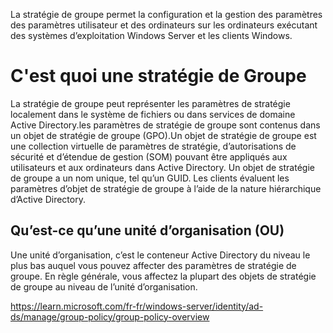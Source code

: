 La stratégie de groupe permet la configuration et la gestion des paramètres des paramètres utilisateur et des ordinateurs sur les ordinateurs exécutant des systèmes d’exploitation Windows Server et les clients Windows.
# C'est quoi une stratégie de Groupe 

La stratégie de groupe peut représenter les paramètres de stratégie localement dans le système de fichiers ou dans services de domaine Active Directory.les paramètres de stratégie de groupe sont contenus dans un objet de stratégie de groupe (GPO).Un objet de stratégie de groupe est une collection virtuelle de paramètres de stratégie, d’autorisations de sécurité et d’étendue de gestion (SOM) pouvant être appliqués aux utilisateurs et aux ordinateurs dans Active Directory. Un objet de stratégie de groupe a un nom unique, tel qu’un GUID. Les clients évaluent les paramètres d’objet de stratégie de groupe à l’aide de la nature hiérarchique d’Active Directory.

## Qu’est-ce qu’une unité d’organisation (OU)

Une unité d’organisation, c’est le conteneur Active Directory du niveau le plus bas auquel vous pouvez affecter des paramètres de stratégie de groupe. En règle générale, vous affectez la plupart des objets de stratégie de groupe au niveau de l’unité d’organisation.















https://learn.microsoft.com/fr-fr/windows-server/identity/ad-ds/manage/group-policy/group-policy-overview